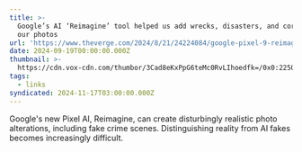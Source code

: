 ```yaml
---
title: >-
  Google’s AI ‘Reimagine’ tool helped us add wrecks, disasters, and corpses to
  our photos
url: 'https://www.theverge.com/2024/8/21/24224084/google-pixel-9-reimagine-ai-photos'
date: 2024-09-19T00:00:00.000Z
thumbnail: >-
  https://cdn.vox-cdn.com/thumbor/3Cad8eKxPpG6teMc0RvLIhoedfk=/0x0:2250x1500/1200x628/filters:focal(503x745:504x746)/cdn.vox-cdn.com/uploads/chorus_asset/file/25582867/ai_label__2_.png
tags:
  - links
syndicated: 2024-11-17T03:00:00.000Z
---
```


Google's new Pixel AI, Reimagine, can create disturbingly realistic photo alterations, including fake crime scenes. Distinguishing reality from AI fakes becomes increasingly difficult.
